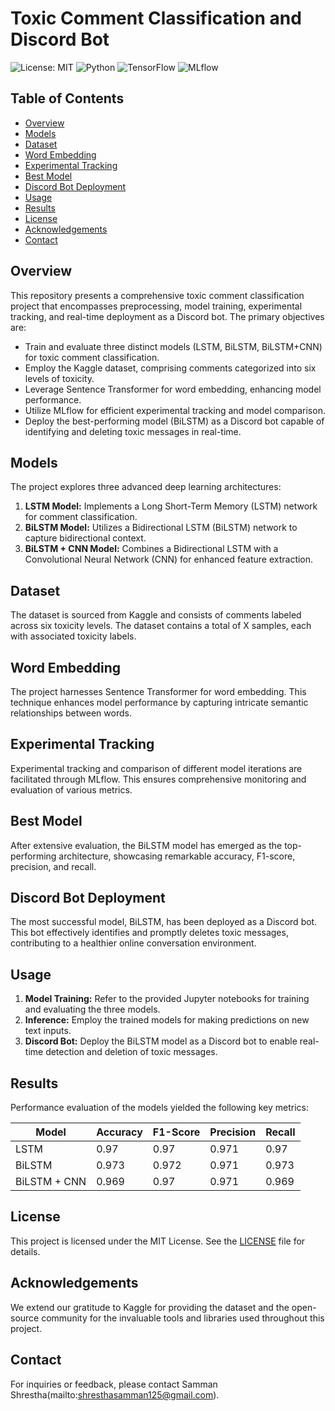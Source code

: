 # Toxic Comment Classification and Discord Bot

![License: MIT](https://img.shields.io/badge/License-MIT-yellow.svg)
![Python](https://img.shields.io/badge/Python-3.7%20%7C%203.8%20%7C%203.9-blue)
![TensorFlow](https://img.shields.io/badge/TensorFlow-2.x-orange.svg)
![MLflow](https://img.shields.io/badge/MLflow-1.x-green.svg)

## Table of Contents

- [Overview](#overview)
- [Models](#models)
- [Dataset](#dataset)
- [Word Embedding](#word-embedding)
- [Experimental Tracking](#experimental-tracking)
- [Best Model](#best-model)
- [Discord Bot Deployment](#discord-bot-deployment)
- [Usage](#usage)
- [Results](#results)
- [License](#license)
- [Acknowledgements](#acknowledgements)
- [Contact](#contact)

## Overview

This repository presents a comprehensive toxic comment classification project that encompasses preprocessing, model training, experimental tracking, and real-time deployment as a Discord bot. The primary objectives are:

- Train and evaluate three distinct models (LSTM, BiLSTM, BiLSTM+CNN) for toxic comment classification.
- Employ the Kaggle dataset, comprising comments categorized into six levels of toxicity.
- Leverage Sentence Transformer for word embedding, enhancing model performance.
- Utilize MLflow for efficient experimental tracking and model comparison.
- Deploy the best-performing model (BiLSTM) as a Discord bot capable of identifying and deleting toxic messages in real-time.

## Models

The project explores three advanced deep learning architectures:
1. **LSTM Model:** Implements a Long Short-Term Memory (LSTM) network for comment classification.
2. **BiLSTM Model:** Utilizes a Bidirectional LSTM (BiLSTM) network to capture bidirectional context.
3. **BiLSTM + CNN Model:** Combines a Bidirectional LSTM with a Convolutional Neural Network (CNN) for enhanced feature extraction.

## Dataset

The dataset is sourced from Kaggle and consists of comments labeled across six toxicity levels. The dataset contains a total of X samples, each with associated toxicity labels.

## Word Embedding

The project harnesses Sentence Transformer for word embedding. This technique enhances model performance by capturing intricate semantic relationships between words.

## Experimental Tracking

Experimental tracking and comparison of different model iterations are facilitated through MLflow. This ensures comprehensive monitoring and evaluation of various metrics.

## Best Model

After extensive evaluation, the BiLSTM model has emerged as the top-performing architecture, showcasing remarkable accuracy, F1-score, precision, and recall.

## Discord Bot Deployment

The most successful model, BiLSTM, has been deployed as a Discord bot. This bot effectively identifies and promptly deletes toxic messages, contributing to a healthier online conversation environment.

## Usage

1. **Model Training:** Refer to the provided Jupyter notebooks for training and evaluating the three models.
2. **Inference:** Employ the trained models for making predictions on new text inputs.
3. **Discord Bot:** Deploy the BiLSTM model as a Discord bot to enable real-time detection and deletion of toxic messages.

## Results

Performance evaluation of the models yielded the following key metrics:

| Model        | Accuracy | F1-Score | Precision | Recall |
|--------------|----------|----------|-----------|--------|
| LSTM         | 0.97     | 0.97     | 0.971     | 0.97   |
| BiLSTM       | 0.973    | 0.972    | 0.971     | 0.973  |
| BiLSTM + CNN | 0.969    | 0.97     | 0.971     | 0.969  |

## License

This project is licensed under the MIT License. See the [LICENSE](LICENSE) file for details.

## Acknowledgements

We extend our gratitude to Kaggle for providing the dataset and the open-source community for the invaluable tools and libraries used throughout this project.

## Contact

For inquiries or feedback, please contact Samman Shrestha(mailto:shresthasamman125@gmail.com).


